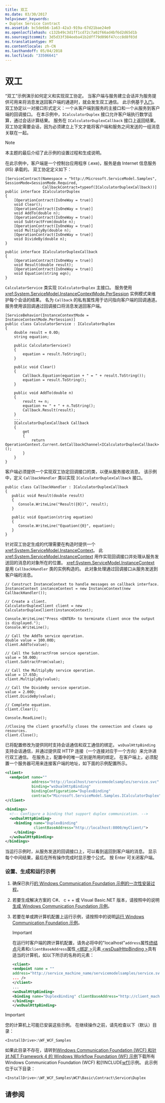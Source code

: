 ```yaml
---
title: 双工
ms.date: 03/30/2017
helpviewer_keywords:
- Duplex Service Contract
ms.assetid: bc5de6b6-1a63-42a3-919a-67d21bae24e0
ms.openlocfilehash: c132b49c3d1ff1cd72c7a02f66ad4bf6d2d65d1b
ms.sourcegitcommit: 3d5d33f384eeba41b2dff79d096f47ccc8d8f03d
ms.translationtype: MT
ms.contentlocale: zh-CN
ms.lasthandoff: 05/04/2018
ms.locfileid: "33506641"
---
```

# <a name="duplex"></a>双工
“双工”示例演示如何定义和实现双工协定。 当客户端与服务建立会话并为服务提供可用来将消息发送回客户端的通道时，就会发生双工通信。 此示例基于[入门](../../../../docs/framework/wcf/samples/getting-started-sample.md)。 双工协定以一对接口形式定义：一个从客户端到服务的主接口和一个从服务到客户端的回调接口。 在本示例中，`ICalculatorDuplex` 接口允许客户端执行数学运算，通过会话计算结果。 服务在 `ICalculatorDuplexCallback` 接口上返回结果。 双工协定需要会话，因为必须建立上下文才能将客户端和服务之间发送的一组消息关联在一起。  
  
> [!NOTE]
>  本主题的最后介绍了此示例的设置过程和生成说明。  
  
 在此示例中，客户端是一个控制台应用程序 (.exe)，服务是由 Internet 信息服务 (IIS) 承载的。 双工协定定义如下：  
  
```  
[ServiceContract(Namespace = "http://Microsoft.ServiceModel.Samples", SessionMode=SessionMode.Required,  
                 CallbackContract=typeof(ICalculatorDuplexCallback))]  
public interface ICalculatorDuplex  
{  
    [OperationContract(IsOneWay = true)]  
    void Clear();  
    [OperationContract(IsOneWay = true)]  
    void AddTo(double n);  
    [OperationContract(IsOneWay = true)]  
    void SubtractFrom(double n);  
    [OperationContract(IsOneWay = true)]  
    void MultiplyBy(double n);  
    [OperationContract(IsOneWay = true)]  
    void DivideBy(double n);  
}  
  
public interface ICalculatorDuplexCallback  
{  
    [OperationContract(IsOneWay = true)]  
    void Result(double result);  
    [OperationContract(IsOneWay = true)]  
    void Equation(string eqn);  
}  
```  
  
 `CalculatorService` 类实现 `ICalculatorDuplex` 主接口。 服务使用 <xref:System.ServiceModel.InstanceContextMode.PerSession> 实例模式来维护每个会话的结果。 名为 `Callback` 的私有属性用于访问指向客户端的回调通道。 服务使用该回调通过回调接口将消息发送回客户端。  
  
```  
[ServiceBehavior(InstanceContextMode = InstanceContextMode.PerSession)]  
public class CalculatorService : ICalculatorDuplex  
{  
    double result = 0.0D;  
    string equation;  
  
    public CalculatorService()  
    {  
        equation = result.ToString();  
    }  
  
    public void Clear()  
    {  
        Callback.Equation(equation + " = " + result.ToString());  
        equation = result.ToString();  
    }  
  
    public void AddTo(double n)  
    {  
        result += n;  
        equation += " + " + n.ToString();  
        Callback.Result(result);  
    }  
    ...  
    ICalculatorDuplexCallback Callback  
    {  
        get  
        {  
            return OperationContext.Current.GetCallbackChannel<ICalculatorDuplexCallback>();  
        }  
    }  
}  
```  
  
 客户端必须提供一个实现双工协定回调接口的类，以便从服务接收消息。 该示例中，定义 `CallbackHandler` 类以实现 `ICalculatorDuplexCallback` 接口。  
  
```  
public class CallbackHandler : ICalculatorDuplexCallback  
{  
   public void Result(double result)  
   {  
      Console.WriteLine("Result({0})", result);  
   }  
  
   public void Equation(string equation)  
   {  
      Console.WriteLine("Equation({0}", equation);  
   }  
}  
```  
  
 针对双工协定生成的代理需要在构造时提供一个 <xref:System.ServiceModel.InstanceContext>。 此 <xref:System.ServiceModel.InstanceContext> 用作实现回调接口并处理从服务发送回的消息的对象所在的位置。 <xref:System.ServiceModel.InstanceContext> 是用 `CallbackHandler` 类的实例构造的。 此对象处理通过回调接口从服务发送到客户端的消息。  
  
```  
// Construct InstanceContext to handle messages on callback interface.  
InstanceContext instanceContext = new InstanceContext(new CallbackHandler());  
  
// Create a client.  
CalculatorDuplexClient client = new CalculatorDuplexClient(instanceContext);  
  
Console.WriteLine("Press <ENTER> to terminate client once the output is displayed.");  
Console.WriteLine();  
  
// Call the AddTo service operation.  
double value = 100.00D;  
client.AddTo(value);  
  
// Call the SubtractFrom service operation.  
value = 50.00D;  
client.SubtractFrom(value);  
  
// Call the MultiplyBy service operation.  
value = 17.65D;  
client.MultiplyBy(value);  
  
// Call the DivideBy service operation.  
value = 2.00D;  
client.DivideBy(value);  
  
// Complete equation.  
client.Clear();  
  
Console.ReadLine();  
  
//Closing the client gracefully closes the connection and cleans up resources.  
client.Close();  
```  
  
 已将配置修改为提供同时支持会话通信和双工通信的绑定。 `wsDualHttpBinding` 支持会话通信，并通过提供双 HTTP 连接（一个连接对应于一个方向）来允许进行双工通信。 在服务上，配置中的唯一区别是所用的绑定。 在客户端上，必须配置一个服务器可用来连接客户端的地址，如下面的示例配置所示。  
  
```xml  
<client>  
  <endpoint name=""  
            address="http://localhost/servicemodelsamples/service.svc"   
            binding="wsDualHttpBinding"   
            bindingConfiguration="DuplexBinding"   
            contract="Microsoft.ServiceModel.Samples.ICalculatorDuplex" />  
</client>  
  
<bindings>  
  <!-- Configure a binding that support duplex communication. -->  
  <wsDualHttpBinding>  
    <binding name="DuplexBinding"   
             clientBaseAddress="http://localhost:8000/myClient/">  
    </binding>  
  </wsDualHttpBinding>  
</bindings>  
```  
  
 当运行示例时，从服务发送的回调接口上，可以看到返回到客户端的消息。 显示每个中间结果，最后在所有操作完成时显示整个公式。 按 Enter 可关闭客户端。  
  
### <a name="to-set-up-build-and-run-the-sample"></a>设置、生成和运行示例  
  
1.  确保已执行[的 Windows Communication Foundation 示例的一次性安装过程](../../../../docs/framework/wcf/samples/one-time-setup-procedure-for-the-wcf-samples.md)。  
  
2.  若要生成解决方案的 C#、 c + + 或 Visual Basic.NET 版本，请按照中的说明[生成 Windows Communication Foundation 示例](../../../../docs/framework/wcf/samples/building-the-samples.md)。  
  
3.  若要在单或跨计算机配置上运行示例，请按照中的说明[运行 Windows Communication Foundation 示例](../../../../docs/framework/wcf/samples/running-the-samples.md)。  
  
    > [!IMPORTANT]
    >  在运行时客户端的跨计算机配置，请务必将中的"localhost"`address`属性[终结点](http://msdn.microsoft.com/library/13aa23b7-2f08-4add-8dbf-a99f8127c017)元素和`clientBaseAddress`属性[ \<绑定 >](../../../../docs/framework/misc/binding.md)元素[ \<wsDualHttpBinding >](../../../../docs/framework/configure-apps/file-schema/wcf/wsdualhttpbinding.md)具有适当的计算机，如以下所示的名称的元素：  
  
    ```xml  
    <client>  
    <endpoint name = ""  
    address="http://service_machine_name/servicemodelsamples/service.svc"  
    ... />  
    </client>  
    ...  
    <wsDualHttpBinding>  
    <binding name="DuplexBinding" clientBaseAddress="http://client_machine_name:8000/myClient/">  
    </binding>  
    </wsDualHttpBinding>  
    ```  
  
> [!IMPORTANT]
>  您的计算机上可能已安装这些示例。 在继续操作之前，请先检查以下（默认）目录：  
>   
>  `<InstallDrive>:\WF_WCF_Samples`  
>   
>  如果此目录不存在，请转到[Windows Communication Foundation (WCF) 和针对.NET Framework 4 的 Windows Workflow Foundation (WF) 示例](http://go.microsoft.com/fwlink/?LinkId=150780)下载所有 Windows Communication Foundation (WCF) 和[!INCLUDE[wf1](../../../../includes/wf1-md.md)]示例。 此示例位于以下目录：  
>   
>  `<InstallDrive>:\WF_WCF_Samples\WCF\Basic\Contract\Service\Duplex`  
  
## <a name="see-also"></a>请参阅
